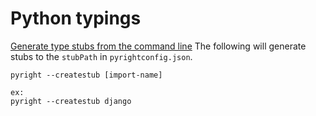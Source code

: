 # Python typings
[Generate type stubs from the command line](https://github.com/microsoft/pyright/blob/main/docs/type-stubs.md#generating-type-stubs-from-command-line)
The following will generate stubs to the `stubPath` in `pyrightconfig.json`.
```
pyright --createstub [import-name]

ex:
pyright --createstub django
```
